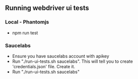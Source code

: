 
## Running webdriver ui tests

### Local - Phantomjs
- npm run test

### Saucelabs 
- Ensure you have saucelabs account with apikey
- Run "./run-ui-tests.sh saucelabs". This will tell you to create 'credentials.json' file. Create it.
- Run "./run-ui-tests.sh saucelabs"